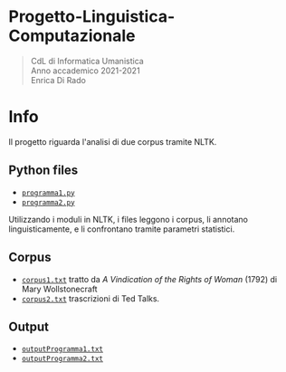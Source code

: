 # Progetto-Linguistica-Computazionale
>CdL di Informatica Umanistica\
>Anno accademico 2021-2021\
>Enrica Di Rado
>
# Info
Il progetto riguarda l'analisi di due corpus tramite NLTK.

## Python files
- <code>[programma1.py](programma1.py)</code>
- <code>[programma2.py](programma2.py)</code>

Utilizzando i moduli in NLTK, i files leggono i corpus, li annotano linguisticamente, e li confrontano tramite parametri statistici.

## Corpus
- <code>[corpus1.txt](corpus1.txt)</code> tratto da _A Vindication of the Rights of Woman_ (1792) di Mary Wollstonecraft
- <code>[corpus2.txt](corpus2.txt)</code> trascrizioni di Ted Talks.



## Output
- <code>[outputProgramma1.txt](outputProgramma1.txt)</code>
- <code>[outputProgramma2.txt](outputProgramma2.txt)</code>






 
